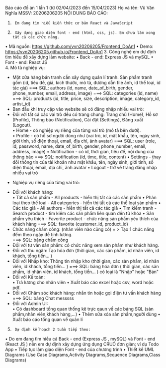 Báo cáo đồ án 1 lần 1 (từ 02/04/2023 đến 15/04/2023) 
Họ và tên: Vũ Văn Nghĩa 
MSSV: 20206206205 
NỘI DUNG BÁO CÁO: 
1.      Em đang tìm hiểu kiến thức cơ bản React và JavaScript 
2.      Xây dựng giao diện font - end (html, css, js). Em chưa làm xong tất cả các chức năng. 
•	Mã nguồn: https://github.com/vvn20206205/Frontend_DoAn1 
•	Demo: https://vvn20206205.github.io/Frontend_DoAn1 
3.       Công nghệ em dự định tìm hiểu để xây dựng làm website: 
•	Back - end: Express JS và mySQL 
•	Font - end: React JS  
4.       Mô tả nghiệp vụ:  
- Một cửa hàng bán tranh cần xây dựng quản lí tranh. Sản phẩm tranh gồm (id, tiêu đề, giá, kích thước, mô tả, đường dẫn file ảnh, id thể loại, id tác giả) 
===> SQL: authors (id, name, date_of_birth, gender, phone_number, email, address, image) 
===> SQL: categories (id, name) 
===> SQL: products (id, title, price, size, description, image, category_id, artist_id) 
- Ban đầu khi truy cập vào website sẽ có đăng nhập nhiều vai trò:  
- Đối với tất cả các vai trò đều có trang chung: Trang chủ (Home), Hồ sơ (Profile), Thông báo (Notification), Cài đặt (Settings), Đăng xuất (Logout).  
•	Home - có nghiệp vụ riêng của từng vai trò (mô tả bên dưới).  
•	Profile - có hồ sơ người dùng như (vai trò, id, mật khẩu, tên, ngày sinh, giới tính, số điện thoại, email, địa chỉ, ảnh avatar) 
===> SQL: user (role, id, password, name, date_of_birth, gender, phone_number, email, address, image) 
•	Notification - có id, thời gian, tiêu đề, nội dung của thông báo 
===> SQL: notification (id, time, title, content) 
•	Settings - thay đổi thông tin của tài khoản như mật khẩu, tên, ngày sinh, giới tính, số điện thoại, email, địa chỉ, ảnh avatar 
•	Logout - trở về trang đăng nhập nhiều vai trò  
 * Nghiệp vụ riêng của từng vai trò:  
- Đối với khách hàng:  
•	Tất cả sản phẩm - All products - hiển thị tất cả các sản phẩm 
•	Phân loại theo thể loại - All categories - hiển thị tất cả các thể loại sản phẩm 
•	Các tác giả - All authors - hiển thị tất cả các tác giả 
•	Tìm kiếm tranh - Search product - tìm kiếm các sản phẩm liên quan đến từ khóa 
•	Sản phẩm yêu thích - Favorite product - chức năng sản phẩm yêu thích của khách hàng 
===> SQL: favorite (customer_id, product_id) 
- Chức năng chấm công: (nhân viên nào cũng có) = > Tạo 1 chức năng đếm theo ngày để tính lương.  
===> SQL: bảng chấm công 
- Đối với tư vấn sản phẩm: có chức năng xem sản phẩm như khách hàng.  
- Đối với thu ngân: Tạo hóa đơn (thời gian, các sản phẩm, id nhân viên, id khách, tổng tiền... )  
- Đối với Nhập kho: Thông tin nhập kho (thời gian, các sản phẩm, id nhân viên, id khách, tổng tiền... ) 
===> SQL: bảng hóa đơn ( thời gian, các sản phẩm, id nhân viên, id khách, tổng tiền... ) có loại là "Nhập" hoặc "Bán" 
- Đối với Kế toán:  
•	Trả lương cho nhân viên 
•	Xuất báo cáo excel hoặc csv, word hoặc pdf. 
- Đối với Chăm sóc khách hàng: nhắn tin hoặc gọi điện tư vấn khách hàng 
===> SQL: bảng Chat messsss 
- Đối với Admin UI:  
•	Có dashboard tổng quan thống kê trực qaun về các bảng SQL (sản phẩm,nhân viên,khách hàng,...) 
•	Thêm sửa xóa sản phẩm,người dùng 
•	Xuất báo cáo tổng quan về quản lí

 
5.      Dự định kế hoạch 2 tuần tiếp theo: 
•	Do em đang tìm hiểu cả Back - end (Express JS , mySQL) và Font - end (React JS ) nên em dự định xây dựng ứng dụng CRUD đơn giản: ví dụ Todo App 
•	Tiếp tục làm giao diện Font - end của chương trình 
•	Thiết kế UML Diagrams (Use Case Diagrams,Activity Diagrams,Sequence Diagrams,Class Diagrams) 

